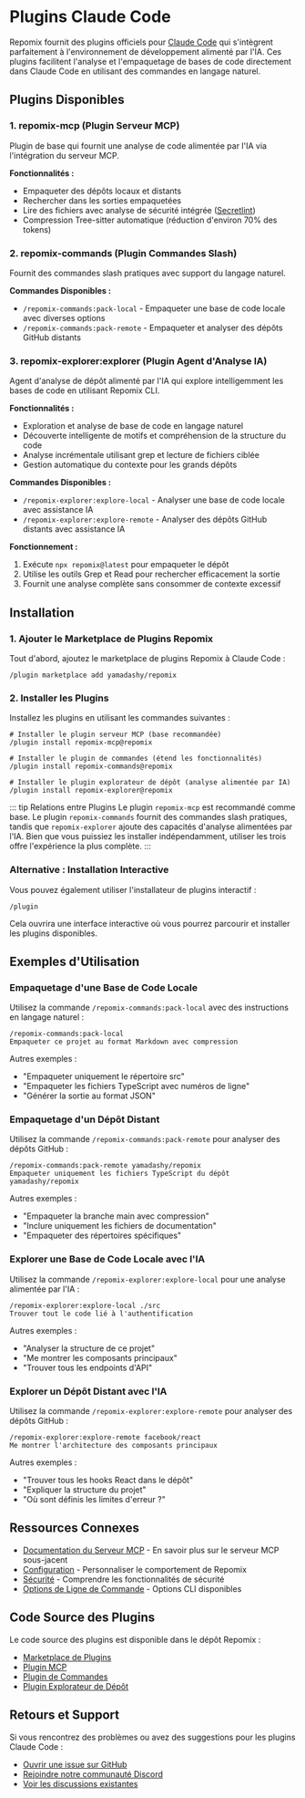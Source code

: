 # Plugins Claude Code

Repomix fournit des plugins officiels pour [Claude Code](https://docs.anthropic.com/en/docs/claude-code/overview) qui s'intègrent parfaitement à l'environnement de développement alimenté par l'IA. Ces plugins facilitent l'analyse et l'empaquetage de bases de code directement dans Claude Code en utilisant des commandes en langage naturel.

## Plugins Disponibles

### 1. repomix-mcp (Plugin Serveur MCP)

Plugin de base qui fournit une analyse de code alimentée par l'IA via l'intégration du serveur MCP.

**Fonctionnalités :**
- Empaqueter des dépôts locaux et distants
- Rechercher dans les sorties empaquetées
- Lire des fichiers avec analyse de sécurité intégrée ([Secretlint](https://github.com/secretlint/secretlint))
- Compression Tree-sitter automatique (réduction d'environ 70% des tokens)

### 2. repomix-commands (Plugin Commandes Slash)

Fournit des commandes slash pratiques avec support du langage naturel.

**Commandes Disponibles :**
- `/repomix-commands:pack-local` - Empaqueter une base de code locale avec diverses options
- `/repomix-commands:pack-remote` - Empaqueter et analyser des dépôts GitHub distants

### 3. repomix-explorer:explorer (Plugin Agent d'Analyse IA)

Agent d'analyse de dépôt alimenté par l'IA qui explore intelligemment les bases de code en utilisant Repomix CLI.

**Fonctionnalités :**
- Exploration et analyse de base de code en langage naturel
- Découverte intelligente de motifs et compréhension de la structure du code
- Analyse incrémentale utilisant grep et lecture de fichiers ciblée
- Gestion automatique du contexte pour les grands dépôts

**Commandes Disponibles :**
- `/repomix-explorer:explore-local` - Analyser une base de code locale avec assistance IA
- `/repomix-explorer:explore-remote` - Analyser des dépôts GitHub distants avec assistance IA

**Fonctionnement :**
1. Exécute `npx repomix@latest` pour empaqueter le dépôt
2. Utilise les outils Grep et Read pour rechercher efficacement la sortie
3. Fournit une analyse complète sans consommer de contexte excessif

## Installation

### 1. Ajouter le Marketplace de Plugins Repomix

Tout d'abord, ajoutez le marketplace de plugins Repomix à Claude Code :

```text
/plugin marketplace add yamadashy/repomix
```

### 2. Installer les Plugins

Installez les plugins en utilisant les commandes suivantes :

```text
# Installer le plugin serveur MCP (base recommandée)
/plugin install repomix-mcp@repomix

# Installer le plugin de commandes (étend les fonctionnalités)
/plugin install repomix-commands@repomix

# Installer le plugin explorateur de dépôt (analyse alimentée par IA)
/plugin install repomix-explorer@repomix
```

::: tip Relations entre Plugins
Le plugin `repomix-mcp` est recommandé comme base. Le plugin `repomix-commands` fournit des commandes slash pratiques, tandis que `repomix-explorer` ajoute des capacités d'analyse alimentées par l'IA. Bien que vous puissiez les installer indépendamment, utiliser les trois offre l'expérience la plus complète.
:::

### Alternative : Installation Interactive

Vous pouvez également utiliser l'installateur de plugins interactif :

```text
/plugin
```

Cela ouvrira une interface interactive où vous pourrez parcourir et installer les plugins disponibles.

## Exemples d'Utilisation

### Empaquetage d'une Base de Code Locale

Utilisez la commande `/repomix-commands:pack-local` avec des instructions en langage naturel :

```text
/repomix-commands:pack-local
Empaqueter ce projet au format Markdown avec compression
```

Autres exemples :
- "Empaqueter uniquement le répertoire src"
- "Empaqueter les fichiers TypeScript avec numéros de ligne"
- "Générer la sortie au format JSON"

### Empaquetage d'un Dépôt Distant

Utilisez la commande `/repomix-commands:pack-remote` pour analyser des dépôts GitHub :

```text
/repomix-commands:pack-remote yamadashy/repomix
Empaqueter uniquement les fichiers TypeScript du dépôt yamadashy/repomix
```

Autres exemples :
- "Empaqueter la branche main avec compression"
- "Inclure uniquement les fichiers de documentation"
- "Empaqueter des répertoires spécifiques"

### Explorer une Base de Code Locale avec l'IA

Utilisez la commande `/repomix-explorer:explore-local` pour une analyse alimentée par l'IA :

```text
/repomix-explorer:explore-local ./src
Trouver tout le code lié à l'authentification
```

Autres exemples :
- "Analyser la structure de ce projet"
- "Me montrer les composants principaux"
- "Trouver tous les endpoints d'API"

### Explorer un Dépôt Distant avec l'IA

Utilisez la commande `/repomix-explorer:explore-remote` pour analyser des dépôts GitHub :

```text
/repomix-explorer:explore-remote facebook/react
Me montrer l'architecture des composants principaux
```

Autres exemples :
- "Trouver tous les hooks React dans le dépôt"
- "Expliquer la structure du projet"
- "Où sont définis les limites d'erreur ?"

## Ressources Connexes

- [Documentation du Serveur MCP](/guide/mcp-server) - En savoir plus sur le serveur MCP sous-jacent
- [Configuration](/guide/configuration) - Personnaliser le comportement de Repomix
- [Sécurité](/guide/security) - Comprendre les fonctionnalités de sécurité
- [Options de Ligne de Commande](/guide/command-line-options) - Options CLI disponibles

## Code Source des Plugins

Le code source des plugins est disponible dans le dépôt Repomix :

- [Marketplace de Plugins](https://github.com/yamadashy/repomix/tree/main/.claude-plugin)
- [Plugin MCP](https://github.com/yamadashy/repomix/tree/main/.claude/plugins/repomix-mcp)
- [Plugin de Commandes](https://github.com/yamadashy/repomix/tree/main/.claude/plugins/repomix-commands)
- [Plugin Explorateur de Dépôt](https://github.com/yamadashy/repomix/tree/main/.claude/plugins/repomix-explorer)

## Retours et Support

Si vous rencontrez des problèmes ou avez des suggestions pour les plugins Claude Code :

- [Ouvrir une issue sur GitHub](https://github.com/yamadashy/repomix/issues)
- [Rejoindre notre communauté Discord](https://discord.gg/wNYzTwZFku)
- [Voir les discussions existantes](https://github.com/yamadashy/repomix/discussions)
